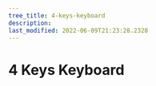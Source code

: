 ```yaml
---
tree_title: 4-keys-keyboard
description: 
last_modified: 2022-06-09T21:23:28.2328
---
```


# 4 Keys Keyboard
